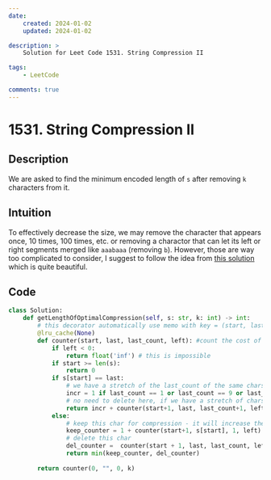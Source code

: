 ```yaml
---
date:
    created: 2024-01-02
    updated: 2024-01-02

description: >
    Solution for Leet Code 1531. String Compression II

tags:
    - LeetCode

comments: true
---
```

# 1531. String Compression II

## Description

We are asked to find the minimum encoded length of `s` after removing `k` characters from it.

## Intuition

To effectively decrease the size, we may remove the character that appears once, 10 times, 100 times, etc. or removing a charactor that can let its left or right segments merged like `aaabaaa` (removing `b`). However, those are way too complicated to consider, I suggest to follow the idea from [this solution](https://leetcode.com/problems/string-compression-ii/solutions/755970/python-dynamic-programming/?envType=daily-question&envId=2023-12-28) which is quite beautiful.

## Code

```python
class Solution:
    def getLengthOfOptimalCompression(self, s: str, k: int) -> int:
        # this decorator automatically use memo with key = (start, last, last_count, left)
        @lru_cache(None)
        def counter(start, last, last_count, left): #count the cost of compressing from the start
            if left < 0:
                return float('inf') # this is impossible
            if start >= len(s):
                return 0
            if s[start] == last:
				# we have a stretch of the last_count of the same chars, what is the cost of adding one more? 
                incr = 1 if last_count == 1 or last_count == 9 or last_count == 99 else 0
				# no need to delete here, if we have a stretch of chars like 'aaaaa' - we delete it from the beginning in the else delete section
                return incr + counter(start+1, last, last_count+1, left) # we keep this char for compression
            else:
				# keep this char for compression - it will increase the result length by 1 plus the cost of compressing the rest of the string 
                keep_counter = 1 + counter(start+1, s[start], 1, left)
				# delete this char
                del_counter =  counter(start + 1, last, last_count, left - 1)
                return min(keep_counter, del_counter)
            
        return counter(0, "", 0, k)
```